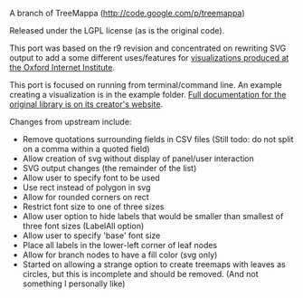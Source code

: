 A branch of TreeMappa (http://code.google.com/p/treemappa)

Released under the LGPL license (as is the original code).

This port was based on the r9 revision and concentrated on rewriting SVG output to add a some different uses/features for [visualizations produced at the Oxford Internet Institute](http://www.oii.ox.ac.uk/vis/?tool=TreeMappa).

This port is focused on running from terminal/command line. An example creating a visualization is in the example folder. [Full documentation for the original library is on its creator's website](http://www.soi.city.ac.uk/~jwo/treemappa/software/userguide.html).

Changes from upstream include:

* Remove quotations surrounding fields in CSV files (Still todo: do not split on a comma within a quoted field)
* Allow creation of svg without display of panel/user interaction
* SVG output changes (the remainder of the list)
* Allow user to specify font to be used
* Use rect instead of polygon in svg
* Allow for rounded corners on rect
* Restrict font size to one of three sizes
* Allow user option to hide labels that would be smaller than smallest of three font sizes (LabelAll option)
* Allow user to specify 'base' font size
* Place all labels in the lower-left corner of leaf nodes
* Allow for branch nodes to have a fill color (svg only)
* Started on allowing a strange option to create treemaps with leaves as circles, but this is incomplete and should be removed. (And not something I personally like)


